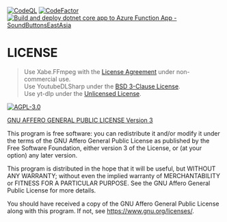 [![CodeQL](https://github.com/sound-buttons/sound-buttons_upload-backend/actions/workflows/github-code-scanning/codeql/badge.svg)](https://github.com/sound-buttons/sound-buttons_upload-backend/actions/workflows/github-code-scanning/codeql)
[![CodeFactor](https://www.codefactor.io/repository/github/sound-buttons/sound-buttons_upload-backend/badge)](https://www.codefactor.io/repository/github/sound-buttons/sound-buttons_upload-backend)  
[![Build and deploy dotnet core app to Azure Function App - SoundButtonsEastAsia](https://github.com/jim60105/sound-buttons_upload-backend/actions/workflows/master_SoundButtonsEastAsia.yml/badge.svg)](https://github.com/jim60105/sound-buttons_upload-backend/actions/workflows/master_SoundButtonsEastAsia.yml)

# LICENSE

> Use Xabe.FFmpeg with the [License Agreement](https://ffmpeg.xabe.net/license.html) under non-commercial use.  
> Use YoutubeDLSharp under the [BSD 3-Clause License](https://github.com/Bluegrams/YoutubeDLSharp/blob/master/LICENSE.txt).  
> Use yt-dlp under the [Unlicensed License](https://github.com/yt-dlp/yt-dlp/blob/master/LICENSE).

[![AGPL-3.0](https://github.com/sound-buttons/sound-buttons_upload-backend/assets/16995691/dcc976da-4428-4928-ade1-35a8709445ca)](LICENSE)

[GNU AFFERO GENERAL PUBLIC LICENSE Version 3](LICENSE)

This program is free software: you can redistribute it and/or modify it under the terms of the GNU Affero General Public License as published by the Free Software Foundation, either version 3 of the License, or (at your option) any later version.

This program is distributed in the hope that it will be useful, but WITHOUT ANY WARRANTY; without even the implied warranty of MERCHANTABILITY or FITNESS FOR A PARTICULAR PURPOSE. See the GNU Affero General Public License for more details.

You should have received a copy of the GNU Affero General Public License along with this program. If not, see <https://www.gnu.org/licenses/>.

